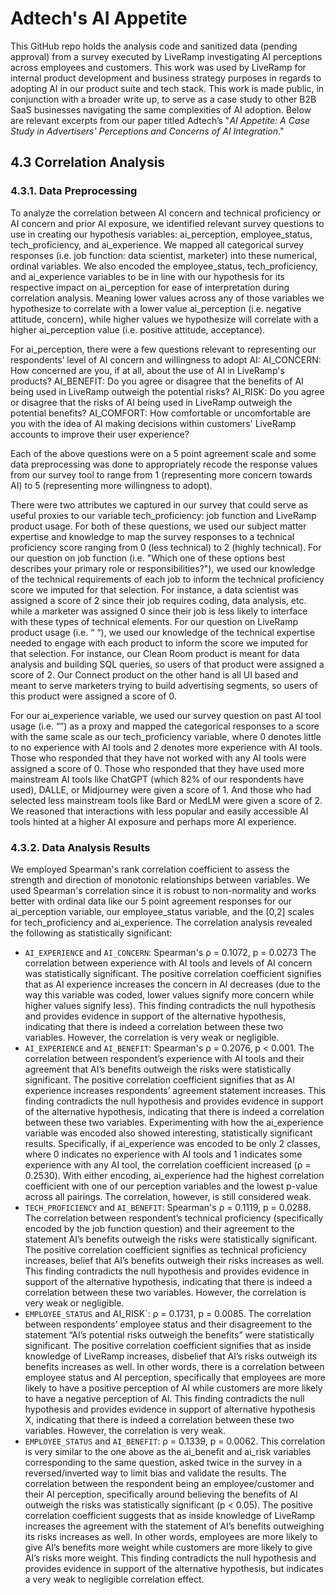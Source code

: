 # Adtech's AI Appetite
This GitHub repo holds the analysis code and sanitized data (pending approval) from a survey executed by LiveRamp investigating AI perceptions across employees and customers. This work was used by LiveRamp for internal product development and business strategy purposes in regards to adopting AI in our product suite and tech stack. This work is made public, in conjunction with a broader write up, to serve as a case study to other B2B SaaS businesses navigating the same complexities of AI adoption. Below are relevant excerpts from our paper titled Adtech’s "_AI Appetite: A Case Study in Advertisers’ Perceptions and Concerns of AI Integration_." 

## 4.3 Correlation Analysis 
### 4.3.1. Data Preprocessing
To analyze the correlation between AI concern and technical proficiency or AI concern and prior AI exposure, we identified relevant survey questions to use in creating our hypothesis variables: ai_perception, employee_status, tech_proficiency, and ai_experience. We mapped all categorical survey responses (i.e. job function: data scientist, marketer) into these numerical, ordinal variables. We also encoded the employee_status, tech_proficiency, and ai_experience variables to be in line with our hypothesis for its respective impact on ai_perception for ease of interpretation during correlation analysis. Meaning lower values across any of those variables we hypothesize to correlate with a lower value ai_perception (i.e. negative attitude, concern), while higher values we hypothesize will correlate with a higher ai_perception value (i.e. positive attitude, acceptance).

For ai_perception, there were a few questions relevant to representing our respondents’ level of AI concern and willingness to adopt AI:
AI_CONCERN: How concerned are you, if at all, about the use of AI in LiveRamp's products? 
AI_BENEFIT: Do you agree or disagree that the benefits of AI being used in LiveRamp outweigh the potential risks?
AI_RISK: Do you agree or disagree that the risks of AI being used in LiveRamp outweigh the potential benefits?
AI_COMFORT: How comfortable or uncomfortable are you with the idea of AI making decisions within customers' LiveRamp accounts to improve their user experience?

Each of the above questions were on a 5 point agreement scale and some data preprocessing was done to appropriately recode the response values from our survey tool to range from 1 (representing more concern towards AI) to 5 (representing more willingness to adopt).   

There were two attributes we captured in our survey that could serve as useful proxies to our variable tech_proficiency: job function and LiveRamp product usage. For both of these questions, we used our subject matter expertise and knowledge to map the survey responses to a technical proficiency score ranging from 0 (less technical) to 2 (highly technical). For our question on job function (i.e. "Which one of these options best describes your primary role or responsibilities?"), we used our knowledge of the technical requirements of each job to inform the technical proficiency score we imputed for that selection. For instance, a data scientist was assigned a score of 2 since their job requires coding, data analysis, etc. while a marketer was assigned 0 since their job is less likely to interface with these types of technical elements. For our question on LiveRamp product usage (i.e. “ “), we used our knowledge of the technical expertise needed to engage with each product to inform the score we imputed for that selection. For instance, our Clean Room product is meant for data analysis and building SQL queries, so users of that product were assigned a score of 2. Our Connect product on the other hand is all UI based and meant to serve marketers trying to build advertising segments, so users of this product were assigned a score of 0.   

For our ai_experience variable, we used our survey question on past AI tool usage (i.e. “”) as a proxy and mapped the categorical responses to a score with the same scale as our tech_proficiency variable, where 0 denotes little to no experience with AI tools and 2 denotes more experience with AI tools. Those who responded that they have not worked with any AI tools were assigned a score of 0. Those who responded that they have used more mainstream AI tools like ChatGPT (which 82% of our respondents have used), DALLE, or Midjourney were given a score of 1. And those who had selected less mainstream tools like Bard or MedLM were given a score of 2. We reasoned that interactions with less popular and easily accessible AI tools hinted at a higher AI exposure and perhaps more AI experience. 

### 4.3.2. Data Analysis Results
We employed Spearman's rank correlation coefficient to assess the strength and direction of monotonic relationships between variables. We used Spearman's correlation since it is robust to non-normality and works better with ordinal data like our 5 point agreement responses for our ai_perception variable, our employee_status variable, and the [0,2] scales for tech_proficiency and ai_experience. The correlation analysis revealed the following as statistically significant:
* `AI_EXPERIENCE` and `AI_CONCERN`: Spearman's ρ = 0.1072, p = 0.0273
The correlation between experience with AI tools and levels of AI concern was statistically significant. The positive correlation coefficient signifies that as AI experience increases the concern in AI decreases (due to the way this variable was coded, lower values signify more concern while higher values signify less). This finding contradicts the null hypothesis and provides evidence in support of the alternative hypothesis, indicating that there is indeed a correlation between these two variables. However, the correlation is very weak or negligible.
* `AI_EXPERIENCE` and `AI_BENEFIT`: Spearman's ρ = 0.2076, p < 0.001.
The correlation between respondent’s experience with AI tools and their agreement that AI’s benefits outweigh the risks were statistically significant. The positive correlation coefficient signifies that as AI experience increases respondents’ agreement statement increases. This finding contradicts the null hypothesis and provides evidence in support of the alternative hypothesis, indicating that there is indeed a correlation between these two variables. Experimenting with how the ai_experience variable was encoded also showed interesting, statistically significant results. Specifically, if ai_experience was encoded to be only 2 classes, where 0 indicates no experience with AI tools and 1 indicates some experience with any AI tool, the correlation coefficient increased (ρ = 0.2530). With either encoding, ai_experience had the highest correlation coefficient with one of our perception variables and the lowest p-value across all pairings. The correlation, however, is still considered weak. 
* `TECH_PROFICIENCY` and `AI_BENEFIT`: Spearman's ρ = 0.1119, p = 0.0288.
The correlation between respondent’s technical proficiency (specifically encoded by the job function question) and their agreement to the statement AI’s benefits outweigh the risks were statistically significant. The positive correlation coefficient signifies as technical proficiency increases, belief that AI’s benefits outweigh their risks increases as well. This finding contradicts the null hypothesis and provides evidence in support of the alternative hypothesis, indicating that there is indeed a correlation between these two variables. However, the correlation is very weak or negligible.
* `EMPLOYEE_STATUS` and   AI_RISK`: ρ = 0.1731, p = 0.0085.
The correlation between respondents’ employee status and their disagreement to the statement “AI’s potential risks outweigh the benefits” were statistically significant. The positive correlation coefficient signifies that as inside knowledge of LiveRamp increases, disbelief that AI’s risks outweigh its benefits increases as well. In other words, there is a correlation between employee status and AI perception, specifically that employees are more likely to have a positive perception of AI while customers are more likely to have a negative perception of AI. This finding contradicts the null hypothesis and provides evidence in support of alternative hypothesis X, indicating that there is indeed a correlation between these two variables. However, the correlation is very weak.
* `EMPLOYEE_STATUS` and `AI_BENEFIT`: ρ = 0.1339, p = 0.0062.
This correlation is very similar to the one above as the ai_benefit and ai_risk variables corresponding to the same question, asked twice in the survey in a reversed/inverted way to limit bias and validate the results. The correlation between the respondent being an employee/customer and their AI perception, specifically around believing the benefits of AI outweigh the risks was statistically significant (p < 0.05). The positive correlation coefficient suggests that as inside knowledge of LiveRamp increases the agreement with the statement of AI’s benefits outweighing its risks increases as well. In other words, employees are more likely to give AI’s benefits more weight while customers are more likely to give AI’s risks more weight. This finding contradicts the null hypothesis and provides evidence in support of the alternative hypothesis, but indicates a very weak to negligible correlation effect. 
